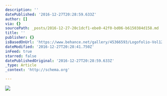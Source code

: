 ```yaml
---
description: ''
datePublished: '2016-12-27T20:28:59.633Z'
author: []
via: {}
sourcePath: _posts/2016-12-27-20c1dcf1-ebe0-42f0-bd06-b6150384d158.md
title: ''
publisher: {}
isBasedOnUrl: 'https://www.behance.net/gallery/45366593/Logofolio-Vol12015'
dateModified: '2016-12-27T20:28:41.750Z'
inFeed: true
starred: false
datePublishedOriginal: '2016-12-27T20:28:59.633Z'
_type: Article
_context: 'http://schema.org'

---
```

![](https://the-grid-user-content.s3-us-west-2.amazonaws.com/4936aeb7-46f0-4d46-925c-a22e0577e329.png)